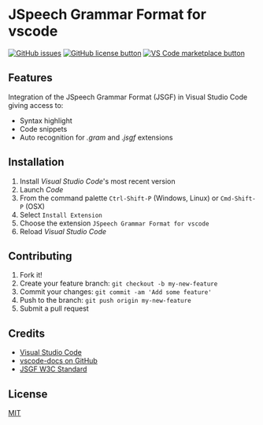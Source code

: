 # JSpeech Grammar Format for vscode

[![GitHub issues](https://img.shields.io/github/issues/ScottishCyclops/jsgf-language.svg)](https://github.com/ScottishCyclops/jsgf-language/issues)
[![GitHub license button](https://img.shields.io/github/license/ScottishCyclops/jsgf-language.svg)](https://github.com/https://github.com/ScottishCyclops/jsgf-language/LICENSE)
[![VS Code marketplace button](https://vsmarketplacebadge.apphb.com/installs/scottishcyclops.jsgf-language?.svg)](https://marketplace.visualstudio.com/?)


## Features

Integration of the JSpeech Grammar Format (JSGF) in Visual Studio Code giving access to:

- Syntax highlight
- Code snippets
- Auto recognition for *.gram* and *.jsgf* extensions


## Installation

1. Install *Visual Studio Code*'s most recent version
2. Launch *Code*
3. From the command palette `Ctrl-Shift-P` (Windows, Linux) or `Cmd-Shift-P` (OSX)
4. Select `Install Extension`
5. Choose the extension `JSpeech Grammar Format for vscode`
6. Reload *Visual Studio Code*


## Contributing

1. Fork it!
2. Create your feature branch: `git checkout -b my-new-feature`
3. Commit your changes: `git commit -am 'Add some feature'`
4. Push to the branch: `git push origin my-new-feature`
5. Submit a pull request


## Credits

* [Visual Studio Code](https://code.visualstudio.com/)
* [vscode-docs on GitHub](https://github.com/Microsoft/vscode-docs)
* [JSGF W3C Standard](https://www.w3.org/TR/jsgf/)


## License

[MIT](https://github.com/)
